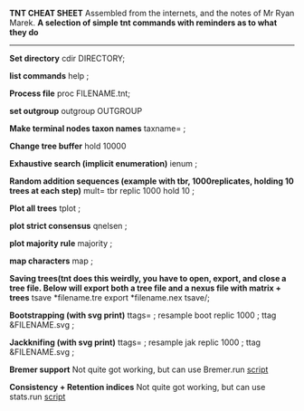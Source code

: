 **TNT CHEAT SHEET**
Assembled from the internets, and the notes of Mr Ryan Marek.
**A selection of simple tnt commands with reminders as to what they do**
***

**Set directory**
cdir DIRECTORY;

**list commands**
help ;

**Process file**
proc FILENAME.tnt;

**set outgroup**
outgroup OUTGROUP

**Make terminal nodes taxon names**
taxname= ;

**Change tree buffer**
hold 10000

**Exhaustive search (implicit enumeration)**
ienum ;

**Random addition sequences (example with tbr, 1000replicates, holding 10 trees at each step)**
mult= tbr replic 1000 hold 10 ;

**Plot all trees**
tplot ;

**plot strict consensus**
qnelsen ;

**plot majority rule**
majority ;

**map characters**
map ;

**Saving trees(tnt does this weirdly, you have to open, export, and close a tree file. Below will export both a tree file and a nexus file with matrix + trees**
tsave *filename.tre
export *filename.nex
tsave/;

**Bootstrapping (with svg print)**
ttags= ;
resample boot replic 1000 ;
ttag &FILENAME.svg ;

**Jackknifing (with svg print)**
ttags= ;
resample jak replic 1000 ;
ttag &FILENAME.svg ;

**Bremer support**
Not quite got working, but can use Bremer.run [script](http://phylo.wdfiles.com/local--files/tntwiki/Bremer.run)

**Consistency + Retention indices**
Not quite got working, but can use stats.run [script](http://phylo.wdfiles.com/local--files/tntwiki/Stats.run)



